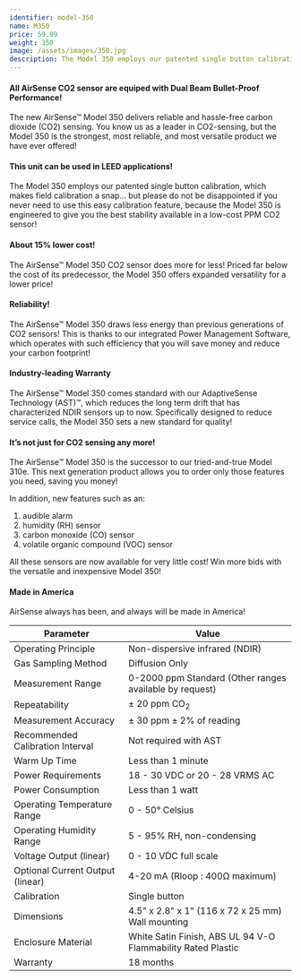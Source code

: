 ```yaml
---
identifier: model-350 
name: M350 
price: 59.99
weight: 350
image: /assets/images/350.jpg
description: The Model 350 employs our patented single button calibration, which makes field calibration a snap... but please do not be disappointed if you never need to use this easy calibration feature, because the Model 350 is engineered to give you the best stability available in a low-cost PPM CO2 sensor!
---
```

#### All AirSense CO2 sensor are equiped with Dual Beam Bullet-Proof Performance!

The new AirSense™ Model 350 delivers reliable and hassle-free carbon dioxide (CO2) sensing. You know us as a leader in CO2-sensing, but the Model 350 is the strongest, most reliable, and most versatile product we have ever offered!

#### This unit can be used in LEED applications!

The Model 350 employs our patented single button calibration, which makes field calibration a snap... but please do not be disappointed if you never need to use this easy calibration feature, because the Model 350 is engineered to give you the best stability available in a low-cost PPM CO2 sensor!

#### About 15% lower cost!

The AirSense™ Model 350 CO2 sensor does more for less! Priced far below the cost of its predecessor, the Model 350 offers expanded versatility for a lower price!

#### Reliability!

The AirSense™ Model 350 draws less energy than previous generations of CO2 sensors! This is thanks to our integrated Power Management Software, which operates with such efficiency that you will save money and reduce your carbon footprint!

#### Industry-leading Warranty

The AirSense™ Model 350 comes standard with our AdaptiveSense Technology (AST)™, which reduces the long term drift that has characterized NDIR sensors up to now. Specifically designed to reduce service calls, the Model 350 sets a new standard for quality!

#### It’s not just for CO2 sensing any more!

The AirSense™ Model 350 is the successor to our tried-and-true Model 310e. This next generation product allows you to order only those features you need, saving you money!

In addition, new features such as an:

1. audible alarm
2. humidity (RH) sensor
3. carbon monoxide (CO) sensor
4. volatile organic compound (VOC) sensor 

All these sensors are now available for very little cost!  Win more bids with the versatile and inexpensive Model 350!

#### Made in America
AirSense always has been, and always will be made in America!


| Parameter | Value |
| --- | ----------- |
| Operating Principle | Non-dispersive infrared (NDIR) |
| Gas Sampling Method | Diffusion Only |
| Measurement Range | 0-2000 ppm Standard (Other ranges available by request) |
| Repeatability | ± 20 ppm CO<sub>2</sub> |
| Measurement Accuracy | ± 30 ppm ± 2% of reading |
| Recommended Calibration Interval | Not required with AST |
| Warm Up Time | Less than 1 minute |
| Power Requirements | 18 - 30 VDC or 20 - 28 VRMS AC |
| Power Consumption | Less than 1 watt |
| Operating Temperature Range | 0 - 50° Celsius |
| Operating Humidity Range | 5 - 95% RH, non-condensing |
| Voltage Output (linear) | 0 - 10 VDC full scale |
| Optional Current Output (linear) | 4-20 mA (Rloop : 400Ω maximum) |
| Calibration | Single button |
| Dimensions | 4.5" x 2.8" x 1" (116 x 72 x 25 mm) Wall mounting |
|Enclosure Material | White Satin Finish, ABS UL 94 V-O Flammability Rated Plastic |
| Warranty | 18 months |
